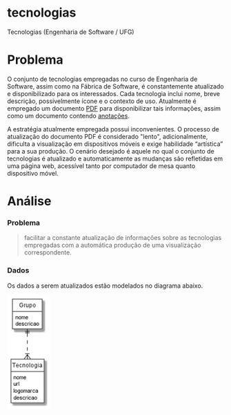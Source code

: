 # tecnologias

Tecnologias (Engenharia de Software / UFG)

# Problema

O conjunto de tecnologias empregadas no curso de Engenharia de Software, assim como na Fábrica de Software, é constantemente atualizado e disponibilizado para os interessados. Cada tecnologia inclui nome, breve descrição, possivelmente ícone e o contexto de uso. Atualmente é empregado um documento [PDF](https://ww2.inf.ufg.br/~fabio/terreno-ferramentas.pdf) para disponibilizar tais informações, assim como um documento contendo [anotações](https://docs.google.com/document/d/1kiniQskETRJu6T3-n5gAvYfKyh11xKVsJ8FkqNSGW6g/edit#heading=h.uwtpzkmp9874). 

A estratégia atualmente empregada possui inconvenientes. O processo de atualização do documento PDF é considerado "lento", adicionalmente, dificulta a visualização em dispositivos móveis e exige habilidade “artística” para a sua produção. O cenário desejado é aquele no qual o conjunto de tecnologias é atualizado e automaticamente as mudanças são refletidas em uma página web, acessível tanto por computador de mesa quanto dispositivo móvel.

# Análise

### Problema

> facilitar a constante atualização de informações sobre as tecnologias
> empregadas com a automática produção de uma visualização
> correspondente.

### Dados

Os dados a serem atualizados estão modelados no diagrama abaixo. 

<img src="https://github.com/kyriosdata/tecnologias/blob/main/imagens/modelo.png" width="100px">
